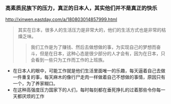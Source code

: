 ### 高素质民族下的压力，真正的日本人，其实他们并不是真正的快乐
http://xinwen.eastday.com/a/180803014857999.html
>其实在日本，很多人的生活压力是非常大的，他们的生活方式也是非常的枯燥乏味。
>>我们工作是为了赚钱、然后去做想做的事，为实现自己的梦想而奋斗，但是在日本，这种心态是很少部分的人才会有，因为在日本，只会看到一些只为工作而工作的上班族。
- 在日本人的眼中，可能工作就是他们生活里面唯一的乐趣，每天逼着自己去做一件重复的事，每天麻木的像行尸走肉一样做着自己不想做的事情，原因只有一个，为了养家糊口。
- 在这种高强度压力国家下的人们，每时每刻都在垂死挣扎的过着那些令你每一天都厌烦的工作